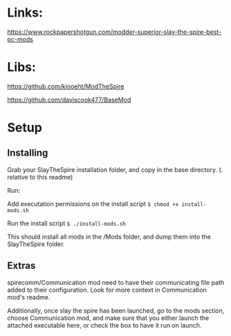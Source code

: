 # Links:

https://www.rockpapershotgun.com/modder-superior-slay-the-spire-best-pc-mods

# Libs:
https://github.com/kiooeht/ModTheSpire

https://github.com/daviscook477/BaseMod

# Setup
## Installing

Grab your SlayTheSpire installation folder, and copy in the base directory. (. relative to this readme)

Run: 

Add executation permissions on the install script ```$ chmod +x install-mods.sh```

Run the install script ```$ ./install-mods.sh```

This should install all mods in the /Mods folder, and dump them into the SlayTheSpire folder.

## Extras

spirecomm/Communication mod need to have their communicating file path added to their configuration. Look for more context in Communication mod's readme.

Additionally, once slay the spire has been launched, go to the mods section, choose Communication mod, and make sure that you either launch the attached executable here, or check the box to have it run on launch.